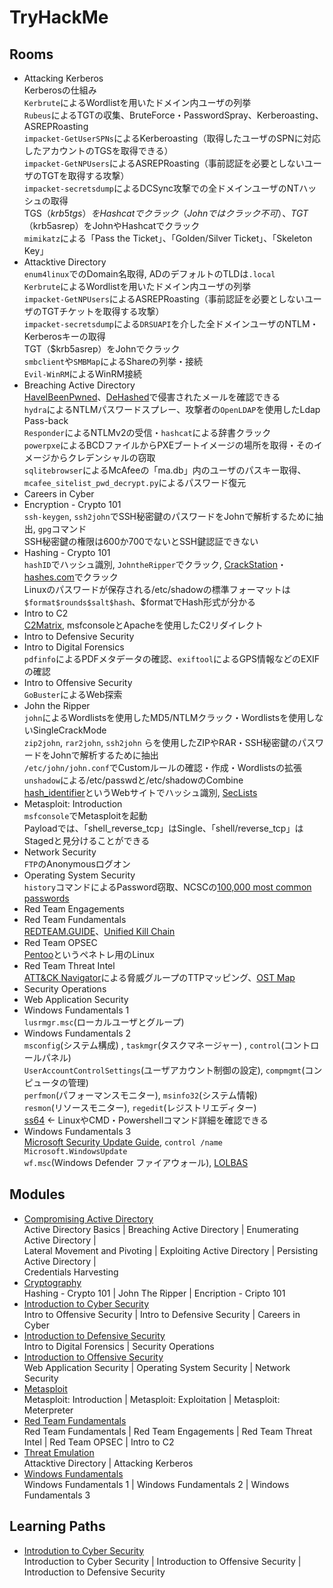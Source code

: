 # TryHackMe
## Rooms
- Attacking Kerberos  
  Kerberosの仕組み  
  `Kerbrute`によるWordlistを用いたドメイン内ユーザの列挙  
  `Rubeus`によるTGTの収集、BruteForce・PasswordSpray、Kerberoasting、ASREPRoasting  
  `impacket-GetUserSPNs`によるKerberoasting（取得したユーザのSPNに対応したアカウントのTGSを取得できる）  
  `impacket-GetNPUsers`によるASREPRoasting（事前認証を必要としないユーザのTGTを取得する攻撃）  
  `impacket-secretsdump`によるDCSync攻撃での全ドメインユーザのNTハッシュの取得  
  TGS（$krb5tgs）をHashcatでクラック（Johnではクラック不可）、TGT（$krb5asrep）をJohnやHashcatでクラック  
  `mimikatz`による「Pass the Ticket」、「Golden/Silver Ticket」、「Skeleton Key」
- Attacktive Directory  
  `enum4linux`でのDomain名取得, ADのデフォルトのTLDは`.local`  
  `Kerbrute`によるWordlistを用いたドメイン内ユーザの列挙  
  `impacket-GetNPUsers`によるASREPRoasting（事前認証を必要としないユーザのTGTチケットを取得する攻撃）  
  `impacket-secretsdump`による`DRSUAPI`を介した全ドメインユーザのNTLM・Kerberosキーの取得  
  TGT（$krb5asrep）をJohnでクラック  
  `smbclient`や`SMBMap`によるShareの列挙・接続  
  `Evil-WinRM`によるWinRM接続
- Breaching Active Directory  
  [HaveIBeenPwned](https://haveibeenpwned.com/)、[DeHashed](https://www.dehashed.com/)で侵害されたメールを確認できる  
  `hydra`によるNTLMパスワードスプレー、攻撃者の`OpenLDAP`を使用したLdap Pass-back  
  `Responder`によるNTLMv2の受信・`hashcat`による辞書クラック  
  `powerpxe`によるBCDファイルからPXEブートイメージの場所を取得・そのイメージからクレデンシャルの窃取  
  `sqlitebrowser`によるMcAfeeの「ma.db」内のユーザのパスキー取得、`mcafee_sitelist_pwd_decrypt.py`によるパスワード復元
- Careers in Cyber
- Encryption - Crypto 101  
  `ssh-keygen`, `ssh2john`でSSH秘密鍵のパスワードをJohnで解析するために抽出, `gpg`コマンド  
  SSH秘密鍵の権限は600か700でないとSSH鍵認証できない
- Hashing - Crypto 101  
  `hashID`でハッシュ識別, `JohntheRipper`でクラック, [CrackStation](https://crackstation.net/)・[hashes.com](https://hashes.com/en/decrypt/hash)でクラック  
  Linuxのパスワードが保存される/etc/shadowの標準フォーマットは`$format$rounds$salt$hash`、$formatでHash形式が分かる
- Intro to C2  
  [C2Matrix](https://howto.thec2matrix.com/), msfconsoleとApacheを使用したC2リダイレクト
- Intro to Defensive Security
- Intro to Digital Forensics  
  `pdfinfo`によるPDFメタデータの確認、`exiftool`によるGPS情報などのEXIFの確認
- Intro to Offensive Security  
  `GoBuster`によるWeb探索
- John the Ripper  
  `john`によるWordlistsを使用したMD5/NTLMクラック・Wordlistsを使用しないSingleCrackMode  
  `zip2john`, `rar2john`, `ssh2john` らを使用したZIPやRAR・SSH秘密鍵のパスワードをJohnで解析するために抽出  
  `/etc/john/john.conf`でCustomルールの確認・作成・Wordlistsの拡張  
  `unshadow`による/etc/passwdと/etc/shadowのCombine   
  [hash_identifier](https://hashes.com/en/tools/hash_identifier)というWebサイトでハッシュ識別, [SecLists](https://github.com/danielmiessler/SecLists)
- Metasploit: Introduction  
  `msfconsole`でMetasploitを起動  
  Payloadでは、「shell_reverse_tcp」はSingle、「shell/reverse_tcp」はStagedと見分けることができる
- Network Security  
  `FTP`のAnonymousログオン
- Operating System Security  
  `history`コマンドによるPassword窃取、NCSCの[100,000 most common passwords](https://www.ncsc.gov.uk/blog-post/passwords-passwords-everywhere)
- Red Team Engagements
- Red Team Fundamentals  
  [REDTEAM.GUIDE](https://redteam.guide/)、[Unified Kill Chain](https://unifiedkillchain.com/)
- Red Team OPSEC  
  [Pentoo](https://pentoo.github.io/)というペネトレ用のLinux
- Red Team Threat Intel  
  [ATT&CK Navigator](https://mitre-attack.github.io/attack-navigator/)による脅威グループのTTPマッピング、[OST Map](https://intezer.com/ost-map/)
- Security Operations
- Web Application Security
- Windows Fundamentals 1  
  `lusrmgr.msc`(ローカルユーザとグループ)
- Windows Fundamentals 2  
  `msconfig`(システム構成) , `taskmgr`(タスクマネージャー) , `control`(コントロールパネル)  
  `UserAccountControlSettings`(ユーザアカウント制御の設定), `compmgmt`(コンピュータの管理)  
  `perfmon`(パフォーマンスモニター), `msinfo32`(システム情報)  
  `resmon`(リソースモニター), `regedit`(レジストリエディター)  
  [ss64](https://ss64.com/) ← LinuxやCMD・Powershellコマンド詳細を確認できる
- Windows Fundamentals 3  
  [Microsoft Security Update Guide](https://msrc.microsoft.com/update-guide), `control /name Microsoft.WindowsUpdate`  
  `wf.msc`(Windows Defender ファイアウォール), [LOLBAS](https://lolbas-project.github.io/)


## Modules
- [Compromising Active Directory](https://tryhackme.com/module/hacking-active-directory)  
  Active Directory Basics | Breaching Active Directory | Enumerating Active Directory |  
  Lateral Movement and Pivoting | Exploiting Active Directory | Persisting Active Directory |  
  Credentials Harvesting
- [Cryptography](https://tryhackme.com/module/cryptography)  
  Hashing - Crypto 101 | John The Ripper | Encription - Cripto 101
- [Introduction to Cyber Security](https://tryhackme.com/module/introduction-to-cyber-security)  
  Intro to Offensive Security | Intro to Defensive Security | Careers in Cyber
- [Introduction to Defensive Security](https://tryhackme.com/module/introduction-to-defensive-security)  
  Intro to Digital Forensics | Security Operations
- [Introduction to Offensive Security](https://tryhackme.com/module/introduction-to-offensive-security)  
  Web Application Security | Operating System Security | Network Security
- [Metasploit](https://tryhackme.com/module/metasploit)  
  Metasploit: Introduction | Metasploit: Exploitation | Metasploit: Meterpreter
- [Red Team Fundamentals](https://tryhackme.com/module/red-team-fundamentals)  
  Red Team Fundamentals | Red Team Engagements | Red Team Threat Intel | Red Team OPSEC | Intro to C2
- [Threat Emulation](https://tryhackme.com/module/threat-emulation-old)  
  Attacktive Directory | Attacking Kerberos
- [Windows Fundamentals](https://tryhackme.com/module/windows-fundamentals)  
  Windows Fundamentals 1 | Windows Fundamentals 2 | Windows Fundamentals 3


## Learning Paths
- [Introdution to Cyber Security](https://tryhackme.com/path/outline/introtocyber)  
  Introduction to Cyber Security | Introduction to Offensive Security | Introduction to Defensive Security
